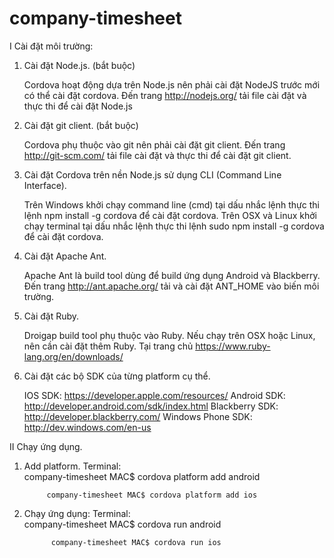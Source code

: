 # company-timesheet
I Cài đặt môi trường:

1. Cài đặt Node.js. (bắt buộc)

    Cordova hoạt động dựa trên Node.js nên phải cài đặt NodeJS trước mới có thể cài đặt cordova. Đến trang http://nodejs.org/ tải file cài đặt và thực thi để cài đặt Node.js
    
2. Cài đặt git client. (bắt buộc)

    Cordova phụ thuộc vào git nên phải cài đặt git client. Đến trang http://git-scm.com/ tải file cài đặt và thực thi để cài đặt git client.
    
3. Cài đặt Cordova trên nền Node.js sử dụng CLI (Command Line Interface).

    Trên Windows khởi chạy command line (cmd) tại dấu nhắc lệnh thực thi lệnh npm install -g cordova để cài đặt cordova.
    Trên OSX và Linux khởi chạy terminal tại dấu nhắc lệnh thực thi lệnh sudo npm install -g cordova để cài đặt cordova.
    
4. Cài đặt Apache Ant.

    Apache Ant là build tool dùng để build ứng dụng Android và Blackberry. Đến trang http://ant.apache.org/ tải và cài đặt ANT_HOME vào biến môi trường.
    
5. Cài đặt Ruby.

    Droigap build tool phụ thuộc vào Ruby. Nếu chạy trên OSX hoặc Linux, nên cần cài đặt thêm Ruby. Tại trang chủ https://www.ruby-lang.org/en/downloads/
    
6. Cài đặt các bộ SDK của từng platform cụ thể.

    IOS SDK: https://developer.apple.com/resources/
    Android SDK: http://developer.android.com/sdk/index.html
    Blackberry SDK: http://developer.blackberry.com/
    Windows Phone SDK: http://dev.windows.com/en-us

II Chạy ứng dụng.

1. Add platform.
  Terminal:  
            company-timesheet MAC$ cordova platform add android

            company-timesheet MAC$ cordova platform add ios
              
2. Chạy ứng dụng:
  Terminal:   
            company-timesheet MAC$ cordova run android

             company-timesheet MAC$ cordova run ios 
              
